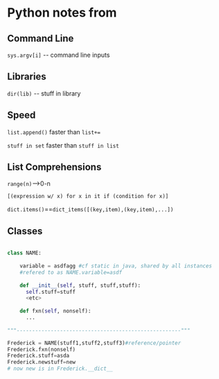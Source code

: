 
# Python notes from 

## Command Line

`sys.argv[i]` -- command line inputs

## Libraries

`dir(lib)` -- stuff in library

## Speed
`list.append()` faster than `list+=`

`stuff in set` faster than `stuff in list`

## List Comprehensions

`range(n)`-->0-n

`[(expression w/ x) for x in it if (condition for x)]`

`dict.items()`==`dict_items([(key,item),(key,item),...])`

## Classes

```python 

class NAME:
    
    variable = asdfagg #cf static in java, shared by all instances
    #refered to as NAME.variable=asdf
    
    def __init__(self, stuff, stuff,stuff):
      self.stuff=stuff
      <etc>
      
    def fxn(self, nonself):
      ...
      
"""-----------------------------------------------------"""

Frederick = NAME(stuff1,stuff2,stuff3)#reference/pointer
Frederick.fxn(nonself)
Frederick.stuff=asda
Frederick.newstuff=new
# now new is in Frederick.__dict__
```


